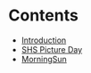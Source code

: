 # Contents

* [Introduction](README.md)
* [SHS Picture Day](_pages/shs-picture-day-scheduled.md)
* [MorningSun](morningsun.md)

